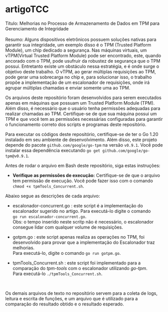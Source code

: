 # artigoTCC
Título: Melhorias no Processo de Armazenamento de Dados em TPM para Gerenciamento de Integridade <br>
<br>
Resumo: Alguns dispositivos eletrônicos possuem soluções nativas para garantir sua integridade, um exemplo disso é o TPM (Trusted Platform Module), um chip dedicado a segurança. Nas máquinas virtuais, um vTPM(Virtual Trusted Platform Module) pode ser encontrado, este, quando ancorado com o TPM, pode usufruir da robustez de segurança que o TPM possui. Entretanto existe um obstáculo nessa estratégia, e é onde surge o objetivo deste trabalho. O vTPM, ao gerar múltiplas requisições ao TPM, pode gerar uma sobrecarga no chip e, para solucionar isso, o trabalho propõe a implementação de um escalonador de requisições, onde irá agrupar múltiplas chamadas e enviar somente uma ao TPM.
<br>

Os arquivos deste repositório foram desenvolvidos para serem executados apenas em máquinas que possuam um Trusted Platform Module (TPM). Além disso, é necessário que o usuário tenha permissões adequadas para realizar chamadas ao TPM. Certifique-se de que sua máquina possui um TPM e que você tem as permissões necessárias configuradas para garantir o funcionamento correto dos scripts e programas deste repositório.


Para executar os códigos deste repositório, certifique-se de ter o Go 1.20 instalado em seu ambiente de desenvolvimento. Além disso, este projeto depende do pacote `github.com/google/go-tpm` na versão `v0.9.1`. Você pode instalar essa dependência executando `go get github.com/google/go-tpm@v0.9.1`.
<br>


Antes de rodar o arquivo em Bash deste repositório, siga estas instruções:
- **Verifique as permissões de execução:** Certifique-se de que o arquivo tem permissão de execução. Você pode fazer isso com o comando <br> `chmod +x tpmTools_Concurrent.sh`.


Abaixo segue as descrições de cada arquivo:

- escalonador-concurrent.go : este script é a implementação do escalonador sugerido no artigo. Para executá-lo digite o comando <br>  ```go run escalonador-concurrent.go```.<br>
   Obs: o tempo inserido neste scritp não é necessário, o escalonador consegue lidar com qualquer volume de requisições.
  
- gotpm.go : este script apenas realiza as operações no TPM, foi desenvolvido para provar que a implementação do Escalonador traz melhorias. <br> Para executá-lo, digite o comando ```go run gotpm.go```.
  
- tpmTools_Concurrent.sh : este script foi implementado para a comparação do _tpm-tools_ com o escalonador utilizando _go-tpm_. <br> Para executá-lo ```./tpmTools_Concurrent.sh```.
<br>

Os demais arquivos de texto no repositório servem para a coleta de logs, leitura e escrita de funções, e um arquivo que é utilizado para a comparação do resultado obtido e o resultado esperado.
